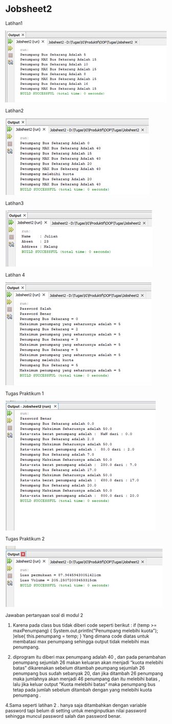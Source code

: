 # Jobsheet2

Latihan1

![alt text](https://github.com/faarrelll/Jobsheet2/blob/master/Latihan1.PNG)

Latihan2

![alt text](https://github.com/faarrelll/Jobsheet2/blob/master/Latihan2.PNG)

Latihan3

![alt text](https://github.com/faarrelll/Jobsheet2/blob/master/Latihan3.PNG)

Latihan 4

![alt text](https://github.com/faarrelll/Jobsheet2/blob/master/Latihan4.PNG)

Tugas Praktikum 1

![alt text](https://github.com/faarrelll/Jobsheet2/blob/master/praktikum1.PNG)

Tugas Praktikum 2

![alt text](https://github.com/faarrelll/Jobsheet2/blob/master/TugasPraktikum.PNG)


Jawaban pertanyaan soal di modul 2

1.	Karena pada class bus tidak diberi code seperti berikut :
if (temp >= maxPenumpang) {
            System.out.println("Penumpang melebihi kuota");
        }else{
            this.penumpang = temp;
        }
Yang dimana code diatas untuk membatasi max penumpang sehingga output tidak melebihi max penumpang.


2.	  diprogram itu diberi max penumpang adalah 40 , dan pada penambahan penumpang sejumlah 26 makan keluaran akan menjadi “kuota melebihi batas” dikarenakan sebelum ditambah peumpang sejumlah 26 penumpang bus sudah sebanyak 20, dan jika ditambah 26 penumpang maka jumlahnya akan menjadi 46 penumpang dan itu melebihi batas , lalu jika keluar output ”Kuota melebihi batas” maka penumpang bus tetap pada jumlah sebelum ditambah dengan yang melebihi kuota penumpang .

4.Sama seperti latihan 2 . hanya saja ditambahkan dengan variable password tapi belum di setting untuk menginputkan nilai password sehingga muncul password salah dan password benar.
